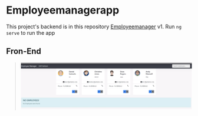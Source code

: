 # Employeemanagerapp

This project's backend is in this repository  [Employeemanager](https://github.com/DevBadi/employeemanager) v1.
Run `ng serve` to run the app

## Fron-End

>![image info](./Pictures/mainPagev1.png)